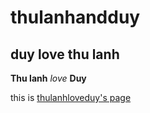 # thulanhandduy

## duy love thu lanh 

**Thu lanh** *love* __Duy__

this is [thulanhloveduy's page](https://www.facebook.com/profile.php?id=100068472052727)
